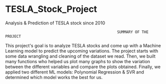 # TESLA_Stock_Project
Analysis &amp; Prediction of TESLA stock since 2010 

                                                      SUMMARY OF THE PROJECT  

   This project's goal is to analyze TESLA stocks and come up with a Machine Learning model to predict the upcoming variations. The project starts with some data wrangling and cleaning of the dataset we read. Then, we built many functions who helped us plot many graphs to show the variation between the different variables and compare the plots obtained. Finally, we applied two different ML models: Polynomial Regression & SVR and determined which model works the best for us.
